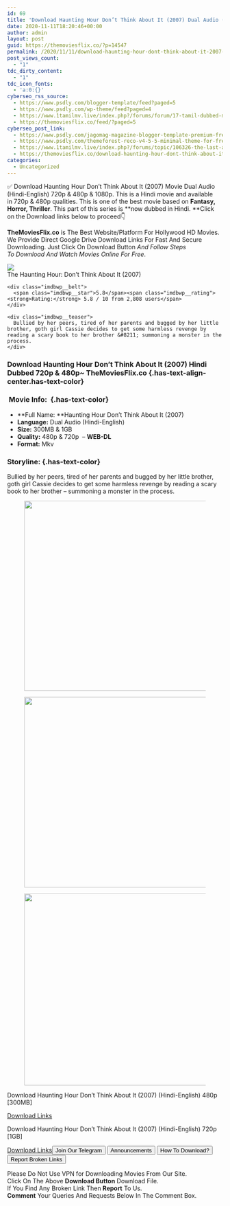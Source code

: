 ```yaml
---
id: 69
title: 'Download Haunting Hour Don’t Think About It (2007) Dual Audio (Hindi-English) 480p [300MB] || 720p [1GB]'
date: 2020-11-11T18:20:46+00:00
author: admin
layout: post
guid: https://themoviesflix.co/?p=14547
permalink: /2020/11/11/download-haunting-hour-dont-think-about-it-2007-dual-audio-hindi-english-480p-300mb-720p-1gb/
post_views_count:
  - "1"
tdc_dirty_content:
  - "1"
tdc_icon_fonts:
  - 'a:0:{}'
cyberseo_rss_source:
  - https://www.psdly.com/blogger-template/feed?paged=5
  - https://www.psdly.com/wp-theme/feed?paged=4
  - https://www.1tamilmv.live/index.php?/forums/forum/17-tamil-dubbed-movies.xml/
  - https://themoviesflix.co/feed/?paged=5
cyberseo_post_link:
  - https://www.psdly.com/jagomag-magazine-blogger-template-premium-free
  - https://www.psdly.com/themeforest-reco-v4-5-5-minimal-theme-for-freebies-22300581
  - https://www.1tamilmv.live/index.php?/forums/topic/106326-the-last-airbender-20101080pamznweb-dlx264tamtelhinengaac20esub-3gb-gofile-direct-download/
  - https://themoviesflix.co/download-haunting-hour-dont-think-about-it-2007-hindi-480p-720p/
categories:
  - Uncategorized
---
```

✅ Download Haunting Hour Don’t Think About It (2007)&nbsp;Movie&nbsp;Dual Audio (Hindi-English)&nbsp;720p&nbsp;&&nbsp;480p&nbsp;& 1080p. This is a Hindi movie and available in&nbsp;720p&nbsp;&&nbsp;480p&nbsp;qualities. This is one of the best movie based on&nbsp;**Fantasy, Horror, Thriller**. This part of this series is&nbsp;**now dubbed in&nbsp;Hindi.&nbsp;**Click on the Download links below to proceed👇

**TheMoviesFlix.co**&nbsp;is The Best Website/Platform For Hollywood HD Movies. We Provide Direct Google Drive Download Links For Fast And Secure Downloading. Just Click On Download Button&nbsp;_And Follow Steps To&nbsp;Download And Watch Movies Online For Free_.

<div class="imdbwp imdbwp--movie dark">
  <div class="imdbwp__thumb">
    <a class="imdbwp__link" target="_blank" title="The Haunting Hour: Don't Think About It" href="https://www.imdb.com/title/tt0905994/" rel="nofollow noopener noreferrer"><img class="imdbwp__img" src="https://m.media-amazon.com/images/M/MV5BZjEwNTI5MjctYmM2NC00ZDFkLWExMmUtYzczMGQwNjY2M2VlL2ltYWdlL2ltYWdlXkEyXkFqcGdeQXVyNDAxMTYzMjQ@._V1_SX300.jpg" /></a>
  </div>
  
  <div class="imdbwp__content">
    <div class="imdbwp__header">
      <span class="imdbwp__title">The Haunting Hour: Don&#8217;t Think About It</span> (2007)
    </div>
    
    <div class="imdbwp__belt">
      <span class="imdbwp__star">5.8</span><span class="imdbwp__rating"><strong>Rating:</strong> 5.8 / 10 from 2,808 users</span>
    </div>
    
    <div class="imdbwp__teaser">
      Bullied by her peers, tired of her parents and bugged by her little brother, goth girl Cassie decides to get some harmless revenge by reading a scary book to her brother &#8211; summoning a monster in the process.
    </div>
  </div>
</div>

### Download Haunting Hour Don’t Think About It (2007) Hindi Dubbed 720p & 480p~ TheMoviesFlix.co {.has-text-align-center.has-text-color}

### &nbsp;Movie Info:&nbsp; {.has-text-color}

  * **Full Name:&nbsp;**Haunting Hour Don’t Think About It (2007)
  * **Language:**&nbsp;Dual Audio (Hindi-English)
  * **Size:**&nbsp;300MB & 1GB
  * **Quality:**&nbsp;480p & 720p&nbsp; –&nbsp;**WEB-DL**
  * **Format:**&nbsp;Mkv

### Storyline: {.has-text-color}

Bullied by her peers, tired of her parents and bugged by her little brother, goth girl Cassie decides to get some harmless revenge by reading a scary book to her brother – summoning a monster in the process.

<div class="wp-block-image">
  <figure class="aligncenter is-resized"><img loading="lazy" src="https://imagecurl.com/images/17399939388564977428_thumb.png" alt width="789" height="443" /></figure>
</div>

<div class="wp-block-image">
  <figure class="aligncenter is-resized"><img loading="lazy" src="https://imagecurl.com/images/56931802623618690209_thumb.png" alt width="791" height="444" /></figure>
</div>

<div class="wp-block-image">
  <figure class="aligncenter is-resized"><img loading="lazy" src="https://imagecurl.com/images/16075072945697330212_thumb.png" alt width="794" height="447" /></figure>
</div>

<p class="has-text-align-center has-text-color has-medium-font-size">
  Download Haunting Hour Don’t Think About It (2007) (Hindi-English) 480p [300MB]
</p>

<span class="mb-center maxbutton-3-center"><span class="maxbutton-3-container mb-container"><a class="maxbutton-3 maxbutton maxbutton-post-button" target="_blank" rel="nofollow noopener noreferrer" href="https://coinquint.com/a19956/"><span class="mb-text">Download Links</span></a></span></span>

<p class="has-text-align-center has-text-color has-medium-font-size">
  Download Haunting Hour Don’t Think About It (2007) (Hindi-English) 720p [1GB]
</p>

<span class="mb-center maxbutton-3-center"><span class="maxbutton-3-container mb-container"><a class="maxbutton-3 maxbutton maxbutton-post-button" target="_blank" rel="nofollow noopener noreferrer" href="https://coinquint.com/a19958/"><span class="mb-text">Download Links</span></a></span></span><a href="https://t.me/themoviesflixcom" target="_blank" data-wpel-link="external" rel="nofollow external noopener noreferrer"><button class="button button5">Join Our Telegram</button></a> <a href="https://themoviesflix.co/download-haunting-hour-dont-think-about-it-2007-hindi-480p-720p/#" target="_blank" data-wpel-link="external" rel="nofollow external noopener noreferrer"><button class="button button5">Announcements</button></a> <a href="https://themoviesflix.com/how-to-download/" target="_blank" data-wpel-link="external" rel="nofollow external noopener noreferrer"><button class="button button5">How To Download?</button></a> <a href="https://themoviesflix.co/download-haunting-hour-dont-think-about-it-2007-hindi-480p-720p/#" target="_blank" data-wpel-link="external" rel="nofollow external noopener noreferrer"><button class="button button5">Report Broken Links</button></a> 

<div class="alert alert-danger">
  Please Do Not Use VPN for Downloading Movies From Our Site.
</div>

<div class="alert alert-success">
  Click On The Above <strong>Download Button</strong> Download File.
</div>

<div class="alert alert-warning">
  If You Find Any Broken Link Then <strong>Report</strong> To Us.
</div>

<div class="alert alert-info">
  <strong>Comment</strong> Your Queries And Requests Below In The Comment Box.
</div>